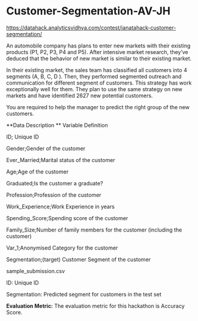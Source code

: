 # Customer-Segmentation-AV-JH


https://datahack.analyticsvidhya.com/contest/janatahack-customer-segmentation/


An automobile company has plans to enter new markets with their existing products (P1, P2, P3, P4 and P5). After intensive market research, they’ve deduced that the behavior of new market is similar to their existing market. 

In their existing market, the sales team has classified all customers into 4 segments (A, B, C, D ). Then, they performed segmented outreach and communication for different segment of customers. This strategy has work exceptionally well for them. They plan to use the same strategy on new markets and have identified 2627 new potential customers. 

You are required to help the manager to predict the right group of the new customers.



**Data Description **
Variable	Definition

ID; Unique ID

Gender;Gender of the customer

Ever_Married;Marital status of the customer

Age;Age of the customer

Graduated;Is the customer a graduate?

Profession;Profession of the customer

Work_Experience;Work Experience in years

Spending_Score;Spending score of the customer

Family_Size;Number of family members for the customer (including the customer)

Var_1;Anonymised Category for the customer

Segmentation;(target) Customer Segment of the customer


sample_submission.csv

ID: Unique ID

Segmentation: Predicted segment for customers in the test set





**Evaluation Metric:**
The evaluation metric for this hackathon is Accuracy Score.

